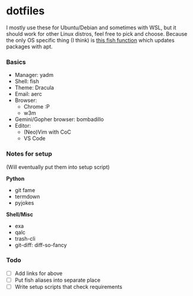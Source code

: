 # dotfiles

I mostly use these for Ubuntu/Debian and sometimes with WSL, but it should work for other
Linux distros, feel free to pick and choose. Because the only OS specific thing (I think)
is [this fish function](.config/fish/functions/apt-up.fish) which updates packages with apt.


### Basics
- Manager: yadm
- Shell: fish
- Theme: Dracula
- Email: aerc
- Browser:
   - Chrome :P
   - w3m
- Gemini/Gopher browser: bombadillo
- Editor:
   - (Neo)Vim with CoC
   - VS Code

### Notes for setup

(Will eventually put them into setup script)

**Python**
- git fame
- termdown
- pyjokes

**Shell/Misc**
- exa
- qalc
- trash-cli
- git-diff: diff-so-fancy

### Todo
- [ ] Add links for above
- [ ] Put fish aliases into separate place
- [ ] Write setup scripts that check requirements
